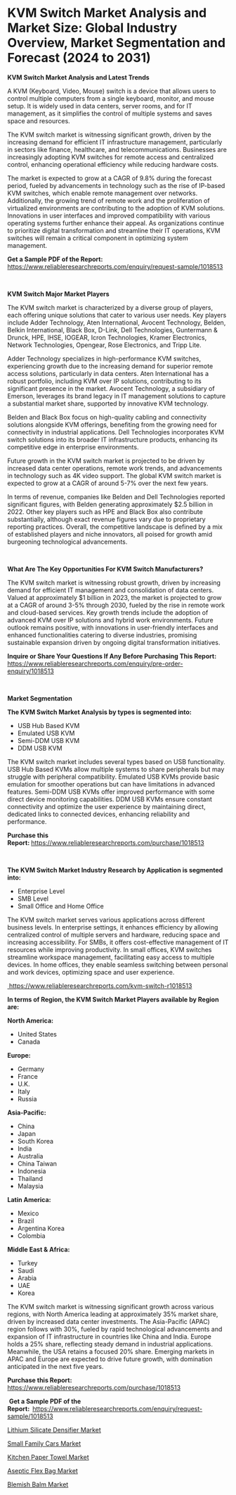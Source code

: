 <p><h1>KVM Switch Market Analysis and Market Size: Global Industry Overview, Market Segmentation and Forecast (2024 to 2031)</h1></p><p><strong>KVM Switch Market Analysis and Latest Trends</strong></p>
<p><p>A KVM (Keyboard, Video, Mouse) switch is a device that allows users to control multiple computers from a single keyboard, monitor, and mouse setup. It is widely used in data centers, server rooms, and for IT management, as it simplifies the control of multiple systems and saves space and resources.</p><p>The KVM switch market is witnessing significant growth, driven by the increasing demand for efficient IT infrastructure management, particularly in sectors like finance, healthcare, and telecommunications. Businesses are increasingly adopting KVM switches for remote access and centralized control, enhancing operational efficiency while reducing hardware costs.</p><p>The market is expected to grow at a CAGR of 9.8% during the forecast period, fueled by advancements in technology such as the rise of IP-based KVM switches, which enable remote management over networks. Additionally, the growing trend of remote work and the proliferation of virtualized environments are contributing to the adoption of KVM solutions. Innovations in user interfaces and improved compatibility with various operating systems further enhance their appeal. As organizations continue to prioritize digital transformation and streamline their IT operations, KVM switches will remain a critical component in optimizing system management.</p></p>
<p><strong>Get a Sample PDF of the Report:&nbsp;</strong> <a href="https://www.reliableresearchreports.com/enquiry/request-sample/1018513">https://www.reliableresearchreports.com/enquiry/request-sample/1018513</a></p>
<p>&nbsp;</p>
<p><strong>KVM Switch Major Market Players</strong></p>
<p><p>The KVM switch market is characterized by a diverse group of players, each offering unique solutions that cater to various user needs. Key players include Adder Technology, Aten International, Avocent Technology, Belden, Belkin International, Black Box, D-Link, Dell Technologies, Guntermann & Drunck, HPE, IHSE, IOGEAR, Icron Technologies, Kramer Electronics, Network Technologies, Opengear, Rose Electronics, and Tripp Lite.</p><p>Adder Technology specializes in high-performance KVM switches, experiencing growth due to the increasing demand for superior remote access solutions, particularly in data centers. Aten International has a robust portfolio, including KVM over IP solutions, contributing to its significant presence in the market. Avocent Technology, a subsidiary of Emerson, leverages its brand legacy in IT management solutions to capture a substantial market share, supported by innovative KVM technology.</p><p>Belden and Black Box focus on high-quality cabling and connectivity solutions alongside KVM offerings, benefiting from the growing need for connectivity in industrial applications. Dell Technologies incorporates KVM switch solutions into its broader IT infrastructure products, enhancing its competitive edge in enterprise environments.</p><p>Future growth in the KVM switch market is projected to be driven by increased data center operations, remote work trends, and advancements in technology such as 4K video support. The global KVM switch market is expected to grow at a CAGR of around 5-7% over the next few years.</p><p>In terms of revenue, companies like Belden and Dell Technologies reported significant figures, with Belden generating approximately $2.5 billion in 2022. Other key players such as HPE and Black Box also contribute substantially, although exact revenue figures vary due to proprietary reporting practices. Overall, the competitive landscape is defined by a mix of established players and niche innovators, all poised for growth amid burgeoning technological advancements.</p></p>
<p>&nbsp;</p>
<p><strong>What Are The Key Opportunities For KVM Switch Manufacturers?</strong></p>
<p><p>The KVM switch market is witnessing robust growth, driven by increasing demand for efficient IT management and consolidation of data centers. Valued at approximately $1 billion in 2023, the market is projected to grow at a CAGR of around 3-5% through 2030, fueled by the rise in remote work and cloud-based services. Key growth trends include the adoption of advanced KVM over IP solutions and hybrid work environments. Future outlook remains positive, with innovations in user-friendly interfaces and enhanced functionalities catering to diverse industries, promising sustainable expansion driven by ongoing digital transformation initiatives.</p></p>
<p><strong>Inquire or Share Your Questions If Any Before Purchasing This Report:</strong> <a href="https://www.reliableresearchreports.com/enquiry/pre-order-enquiry/1018513">https://www.reliableresearchreports.com/enquiry/pre-order-enquiry/1018513</a></p>
<p>&nbsp;</p>
<p><strong>Market Segmentation</strong></p>
<p><strong>The KVM Switch Market Analysis by types is segmented into:</strong></p>
<p><ul><li>USB Hub Based KVM</li><li>Emulated USB KVM</li><li>Semi-DDM USB KVM</li><li>DDM USB KVM</li></ul></p>
<p><p>The KVM switch market includes several types based on USB functionality. USB Hub Based KVMs allow multiple systems to share peripherals but may struggle with peripheral compatibility. Emulated USB KVMs provide basic emulation for smoother operations but can have limitations in advanced features. Semi-DDM USB KVMs offer improved performance with some direct device monitoring capabilities. DDM USB KVMs ensure constant connectivity and optimize the user experience by maintaining direct, dedicated links to connected devices, enhancing reliability and performance.</p></p>
<p><strong>Purchase this Report:&nbsp;</strong><a href="https://www.reliableresearchreports.com/purchase/1018513">https://www.reliableresearchreports.com/purchase/1018513</a></p>
<p>&nbsp;</p>
<p><strong>The KVM Switch Market Industry Research by Application is segmented into:</strong></p>
<p><ul><li>Enterprise Level</li><li>SMB Level</li><li>Small Office and Home Office</li></ul></p>
<p><p>The KVM switch market serves various applications across different business levels. In enterprise settings, it enhances efficiency by allowing centralized control of multiple servers and hardware, reducing space and increasing accessibility. For SMBs, it offers cost-effective management of IT resources while improving productivity. In small offices, KVM switches streamline workspace management, facilitating easy access to multiple devices. In home offices, they enable seamless switching between personal and work devices, optimizing space and user experience.</p></p>
<p><a href="https://www.reliableresearchreports.com/kvm-switch-r1018513">&nbsp;https://www.reliableresearchreports.com/kvm-switch-r1018513</a></p>
<p><strong>In terms of Region, the KVM Switch Market Players available by Region are:</strong></p>
<p>
    <p> <strong> North America: </strong>
        <ul>
            <li>United States</li>
            <li>Canada</li>
        </ul>
        </p> 
    <p> <strong> Europe: </strong>
        <ul>
            <li>Germany</li>
            <li>France</li>
            <li>U.K.</li>
            <li>Italy</li>
            <li>Russia</li>
        </ul>
        </p> 
    <p> <strong> Asia-Pacific: </strong>
        <ul>
            <li>China</li>
            <li>Japan</li>
            <li>South Korea</li>
            <li>India</li>
            <li>Australia</li>
            <li>China Taiwan</li>
            <li>Indonesia</li>
            <li>Thailand</li>
            <li>Malaysia</li>
        </ul>
        </p> 
    <p> <strong> Latin America: </strong>
        <ul>
            <li>Mexico</li>
            <li>Brazil</li>
            <li>Argentina Korea</li>
            <li>Colombia</li>
        </ul>
        </p> 
    <p> <strong> Middle East & Africa: </strong>
        <ul>
            <li>Turkey</li>
            <li>Saudi</li>
            <li>Arabia</li>
            <li>UAE</li>
            <li>Korea</li>
        </ul>
    </p>
    </p>
<p><p>The KVM switch market is witnessing significant growth across various regions, with North America leading at approximately 35% market share, driven by increased data center investments. The Asia-Pacific (APAC) region follows with 30%, fueled by rapid technological advancements and expansion of IT infrastructure in countries like China and India. Europe holds a 25% share, reflecting steady demand in industrial applications. Meanwhile, the USA retains a focused 20% share. Emerging markets in APAC and Europe are expected to drive future growth, with domination anticipated in the next five years.</p></p>
<p><strong>Purchase this Report: </strong><a href="https://www.reliableresearchreports.com/purchase/1018513">https://www.reliableresearchreports.com/purchase/1018513</a></p>
<p>&nbsp;<strong>Get a Sample PDF of the Report:&nbsp;&nbsp;</strong><a href="https://www.reliableresearchreports.com/enquiry/request-sample/1018513">https://www.reliableresearchreports.com/enquiry/request-sample/1018513</a></p>
<p><strong></strong></p>
<p><p><a href="https://medium.com/@johnsantos2562/this-lithium-silicate-densifier-market-research-report-evaluates-the-key-market-trends-drivers-5f8bc6998a43">Lithium Silicate Densifier Market</a></p><p><a href="https://medium.com/@caleighconn2023/the-small-family-cars-market-industry-provides-a-comprehensive-and-current-analysis-of-the-9183a8c6f968">Small Family Cars Market</a></p><p><a href="https://www.linkedin.com/pulse/market-trends-global-kitchen-paper-towel-forecast-analysis-vrh7e?trackingId=HYA7zB5sR7OabEivD6IFyA%3D%3D">Kitchen Paper Towel Market</a></p><p><a href="https://github.com/AshrafKhan865/Market-Research-Report-List-1/blob/main/aseptic-flex-bag-market.md">Aseptic Flex Bag Market</a></p><p><a href="https://www.linkedin.com/pulse/global-blemish-balm-market-product-type-application-region-bembe?trackingId=qlWFwHw0TpqfOe3ovHz9og%3D%3D">Blemish Balm Market</a></p></p>